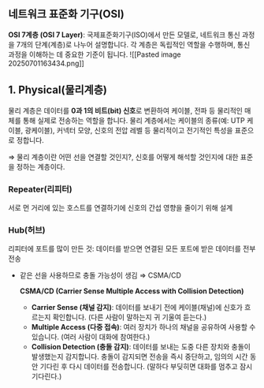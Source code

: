 ## 네트워크 표준화 기구(OSI)

 **OSI 7계층 (OSI 7 Layer)**: 국제표준화기구(ISO)에서 만든 모델로, 네트워크 통신 과정을 7개의 단계(계층)로 나누어 설명합니다. 각 계층은 독립적인 역할을 수행하며, 통신 과정을 이해하는 데 중요한 기준이 됩니다.
![[Pasted image 20250701163434.png]]


## 1. Physical(물리계층)

물리 계층은 데이터를 **0과 1의 비트(bit) 신호**로 변환하여 케이블, 전파 등 물리적인 매체를 통해 실제로 전송하는 역할을 합니다. 물리 계층에서는 케이블의 종류(예: UTP 케이블, 광케이블), 커넥터 모양, 신호의 전압 레벨 등 물리적이고 전기적인 특성을 표준으로 정합니다. 

⇒ 물리 계층이란 어떤 선을 연결할 것인지?, 신호를 어떻게 해석할 것인지에 대한 표준을 정하는 계층이다. 

### Repeater(리피터)

서로 먼 거리에 있는 호스트를 연결하기에 신호의 간섭 영향을 줄이기 위해 설계

### Hub(허브)

리피터에 포트를 많이 만든 것:  데이터를 받으면 연결된 모든 포트에 받은 데이터를 전부 전송

- 같은 선을 사용하므로 충돌 가능성이 생김 ⇒ CSMA/CD
    
    **CSMA/CD (Carrier Sense Multiple Access with Collision Detection)**
    
    - **Carrier Sense (채널 감지)**: 데이터를 보내기 전에 케이블(채널)에 신호가 흐르는지 확인합니다. (다른 사람이 말하는지 귀 기울여 듣는다.)
    - **Multiple Access (다중 접속)**: 여러 장치가 하나의 채널을 공유하여 사용할 수 있습니다. (여러 사람이 대화에 참여한다.)
    - **Collision Detection (충돌 감지)**: 데이터를 보내는 도중 다른 장치와 충돌이 발생했는지 감지합니다. 충돌이 감지되면 전송을 즉시 중단하고, 임의의 시간 동안 기다린 후 다시 데이터를 전송합니다. (말하다 부딪히면 대화를 멈추고 잠시 기다린다.)
